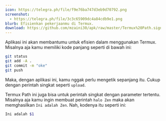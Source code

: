 ```yaml
---
icon: https://telegra.ph/file/f9e76ba747d3eb9d70792.png
screenshot:
  - https://telegra.ph/file/3c3c65909dc4a84cdb9e1.png
blurb: Efisienkan pekerjaanmu di Termux.
download: https://github.com/mzaini30/apk/raw/master/Termux%20Path.signed.apk
---
```


Aplikasi ini akan membantumu untuk efisien dalam menggunakan Termux. Misalnya aja kamu memiliki kode panjang seperti di bawah ini:

```bash
git status
git add -A .
git commit -m "oke"
git push
```

Maka, dengan aplikasi ini, kamu nggak perlu mengetik sepanjang itu. Cukup dengan perintah singkat seperti `upload`.

Termux Path ini juga bisa untuk perintah singkat dengan parameter tertentu. Misalnya aja kamu ingin membuat perintah `halo Zen` maka akan memghasilkan `Ini adalah Zen`. Nah, kodenya itu seperti ini:

```bash
Ini adalah $1
```
